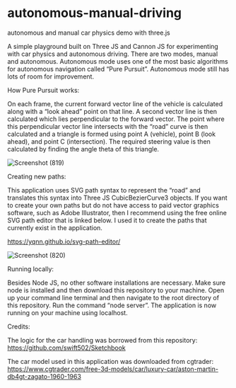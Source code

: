 # autonomous-manual-driving
autonomous and manual car physics demo with three.js

A simple playground built on Three JS and Cannon JS for experimenting with car physics and autonomous driving. There are two modes, manual and autonomous. Autonomous mode uses one of the most basic algorithms for autonomous navigation called “Pure Pursuit”. Autonomous mode still has lots of room for improvement.

How Pure Pursuit works:

On each frame, the current forward vector line of the vehicle is calculated along with a “look ahead” point on that line. A second vector line is then calculated which lies perpendicular to the forward vector. The point where this perpendicular vector line intersects with the “road” curve is then calculated and a triangle is formed using point A (vehicle), point B (look ahead), and point C (intersection). The required steering value is then calculated by finding the angle theta of this triangle.

![Screenshot (819)](https://github.com/user-attachments/assets/1a61e985-f481-4e81-b940-265417c1160f)

Creating new paths:

This application uses SVG path syntax to represent the “road” and translates this syntax into Three JS CubicBezierCurve3 objects. If you want to create your own paths but do not have access to paid vector graphics software, such as Adobe Illustrator, then I recommend using the free online SVG path editor that is linked below. I used it to create the paths that currently exist in the application.

https://yqnn.github.io/svg-path-editor/

![Screenshot (820)](https://github.com/user-attachments/assets/7ac286f4-bf62-4060-8f77-bf4b87708f22)

Running locally:

Besides Node JS, no other software installations are necessary. Make sure node is installed and then download this repository to your machine. Open up your command line terminal and then navigate to the root directory of this repository. Run the command “node server”. The application is now running on your machine using localhost.

Credits:

The logic for the car handling was borrowed from this repository:
https://github.com/swift502/Sketchbook

The car model used in this application was downloaded from cgtrader:
https://www.cgtrader.com/free-3d-models/car/luxury-car/aston-martin-db4gt-zagato-1960-1963
